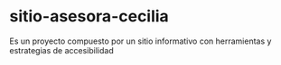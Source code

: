 # sitio-asesora-cecilia
Es un proyecto compuesto por un sitio informativo con herramientas y estrategias de accesibilidad

